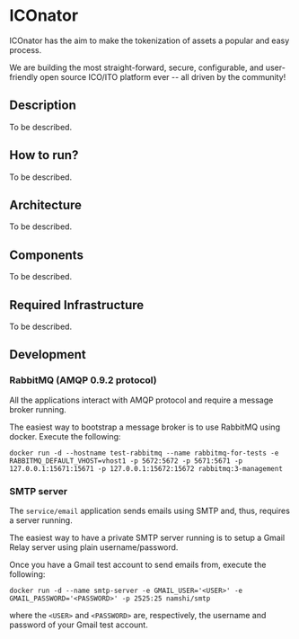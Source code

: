 # ICOnator

ICOnator has the aim to make the tokenization of assets a popular and easy process.

We are building the most straight-forward, secure, configurable, and user-friendly open source ICO/ITO platform ever -- all driven by the community!

## Description

To be described.

## How to run?

To be described.

## Architecture

To be described.

## Components

To be described.

## Required Infrastructure

To be described.

## Development

### RabbitMQ (AMQP 0.9.2 protocol)

All the applications interact with AMQP protocol and require a message broker running.

The easiest way to bootstrap a message broker is to use RabbitMQ using docker. Execute the following:

```
docker run -d --hostname test-rabbitmq --name rabbitmq-for-tests -e RABBITMQ_DEFAULT_VHOST=vhost1 -p 5672:5672 -p 5671:5671 -p 127.0.0.1:15671:15671 -p 127.0.0.1:15672:15672 rabbitmq:3-management
```

### SMTP server

The `service/email` application sends emails using SMTP and, thus, requires a server running.

The easiest way to have a private SMTP server running is to setup a Gmail Relay server using plain username/password.

Once you have a Gmail test account to send emails from, execute the following:

```
docker run -d --name smtp-server -e GMAIL_USER='<USER>' -e GMAIL_PASSWORD='<PASSWORD>' -p 2525:25 namshi/smtp
```

where the `<USER>` and `<PASSWORD>` are, respectively, the username and password of your Gmail test account. 
